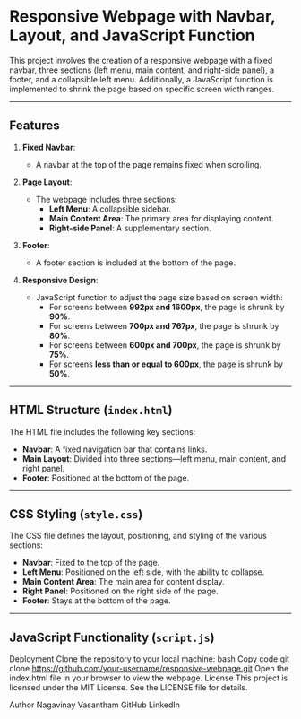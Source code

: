 # Responsive Webpage with Navbar, Layout, and JavaScript Function

This project involves the creation of a responsive webpage with a fixed navbar, three sections (left menu, main content, and right-side panel), a footer, and a collapsible left menu. Additionally, a JavaScript function is implemented to shrink the page based on specific screen width ranges.

---

## Features

1. **Fixed Navbar**:
   - A navbar at the top of the page remains fixed when scrolling.

2. **Page Layout**:
   - The webpage includes three sections:
     - **Left Menu**: A collapsible sidebar.
     - **Main Content Area**: The primary area for displaying content.
     - **Right-side Panel**: A supplementary section.

3. **Footer**:
   - A footer section is included at the bottom of the page.

4. **Responsive Design**:
   - JavaScript function to adjust the page size based on screen width:
     - For screens between **992px and 1600px**, the page is shrunk by **90%**.
     - For screens between **700px and 767px**, the page is shrunk by **80%**.
     - For screens between **600px and 700px**, the page is shrunk by **75%**.
     - For screens **less than or equal to 600px**, the page is shrunk by **50%**.


---

## HTML Structure (`index.html`)

The HTML file includes the following key sections:
- **Navbar**: A fixed navigation bar that contains links.
- **Main Layout**: Divided into three sections—left menu, main content, and right panel.
- **Footer**: Positioned at the bottom of the page.

---

## CSS Styling (`style.css`)

The CSS file defines the layout, positioning, and styling of the various sections:
- **Navbar**: Fixed to the top of the page.
- **Left Menu**: Positioned on the left side, with the ability to collapse.
- **Main Content Area**: The main area for content display.
- **Right Panel**: Positioned on the right side of the page.
- **Footer**: Stays at the bottom of the page.

---

## JavaScript Functionality (`script.js`)

Deployment
Clone the repository to your local machine:
bash
Copy code
git clone https://github.com/your-username/responsive-webpage.git
Open the index.html file in your browser to view the webpage.
License
This project is licensed under the MIT License. See the LICENSE file for details.

Author
Nagavinay Vasantham
GitHub
LinkedIn


